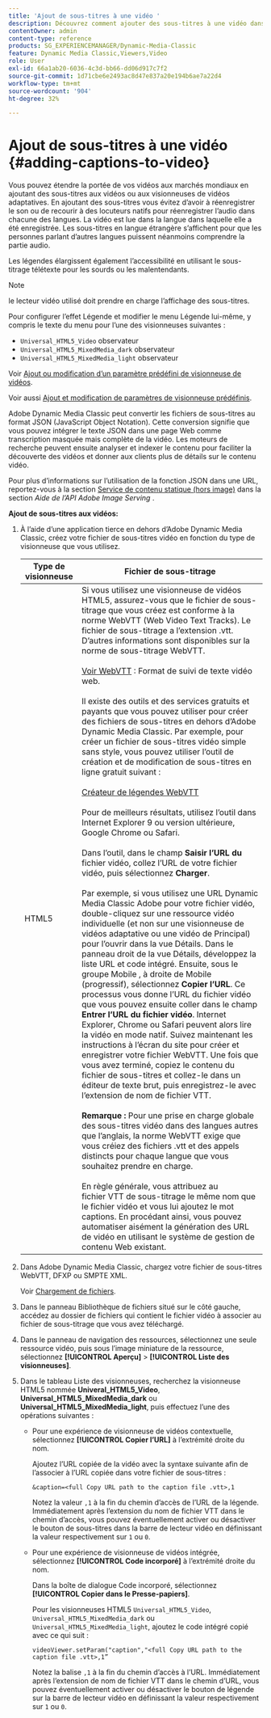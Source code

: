 ```yaml
---
title: 'Ajout de sous-titres à une vidéo '
description: Découvrez comment ajouter des sous-titres à une vidéo dans Adobe Dynamic Media Classic.
contentOwner: admin
content-type: reference
products: SG_EXPERIENCEMANAGER/Dynamic-Media-Classic
feature: Dynamic Media Classic,Viewers,Video
role: User
exl-id: 66a1ab20-6036-4c3d-bb66-dd06d917c7f2
source-git-commit: 1d71cbe6e2493ac8d47e837a20e194b6ae7a22d4
workflow-type: tm+mt
source-wordcount: '904'
ht-degree: 32%

---
```


# Ajout de sous-titres à une vidéo {#adding-captions-to-video}

Vous pouvez étendre la portée de vos vidéos aux marchés mondiaux en ajoutant des sous-titres aux vidéos ou aux visionneuses de vidéos adaptatives. En ajoutant des sous-titres vous évitez d’avoir à réenregistrer le son ou de recourir à des locuteurs natifs pour réenregistrer l’audio dans chacune des langues. La vidéo est lue dans la langue dans laquelle elle a été enregistrée. Les sous-titres en langue étrangère s’affichent pour que les personnes parlant d’autres langues puissent néanmoins comprendre la partie audio.

Les légendes élargissent également l’accessibilité en utilisant le sous-titrage télétexte pour les sourds ou les malentendants.

>[!NOTE]
>
>le lecteur vidéo utilisé doit prendre en charge l’affichage des sous-titres.

Pour configurer l’effet Légende et modifier le menu Légende lui-même, y compris le texte du menu pour l’une des visionneuses suivantes :

* `Universal_HTML5_Video` observateur
* `Universal_HTML5_MixedMedia_dark` observateur
* `Universal_HTML5_MixedMedia_light` observateur

Voir [Ajout ou modification d’un paramètre prédéfini de visionneuse de vidéos](previewing-videos-video-viewer.md#adding_or_editing_a_video_viewer_preset).

Voir aussi [Ajout et modification de paramètres de visionneuse prédéfinis](application-setup.md#adding_and_editing_viewer_presets).

Adobe Dynamic Media Classic peut convertir les fichiers de sous-titres au format JSON (JavaScript Object Notation). Cette conversion signifie que vous pouvez intégrer le texte JSON dans une page Web comme transcription masquée mais complète de la vidéo. Les moteurs de recherche peuvent ensuite analyser et indexer le contenu pour faciliter la découverte des vidéos et donner aux clients plus de détails sur le contenu vidéo.

Pour plus d’informations sur l’utilisation de la fonction JSON dans une URL, reportez-vous à la section [Service de contenu statique (hors image)](https://experienceleague.adobe.com/docs/dynamic-media-developer-resources/image-serving-api/image-serving-api/c-serving-static-nonimage-contents.html?lang=en#image-serving-api) dans la section *Aide de l’API Adobe Image Serving* .

**Ajout de sous-titres aux vidéos:**

1. À l’aide d’une application tierce en dehors d’Adobe Dynamic Media Classic, créez votre fichier de sous-titres vidéo en fonction du type de visionneuse que vous utilisez.

   | Type de visionneuse | Fichier de sous-titrage |
   |--- |--- |
   | HTML5 | Si vous utilisez une visionneuse de vidéos HTML5, assurez-vous que le fichier de sous-titrage que vous créez est conforme à la norme WebVTT (Web Video Text Tracks). Le fichier de sous-titrage a l’extension .vtt. D’autres informations sont disponibles sur la norme de sous-titrage WebVTT.<br><br>[Voir WebVTT](https://w3c.github.io/webvtt/) : Format de suivi de texte vidéo web. <br><br>Il existe des outils et des services gratuits et payants que vous pouvez utiliser pour créer des fichiers de sous-titres en dehors d’Adobe Dynamic Media Classic. Par exemple, pour créer un fichier de sous-titres vidéo simple sans style, vous pouvez utiliser l’outil de création et de modification de sous-titres en ligne gratuit suivant : <br><br>[Créateur de légendes WebVTT](https://testdrive-archive.azurewebsites.net/Graphics/CaptionMaker/Default.html) <br><br>Pour de meilleurs résultats, utilisez l’outil dans Internet Explorer 9 ou version ultérieure, Google Chrome ou Safari. <br><br>Dans l’outil, dans le champ  <b>Saisir l’URL du </b> fichier vidéo, collez l’URL de votre fichier vidéo, puis sélectionnez  <b>Charger</b>. <br><br>Par exemple, si vous utilisez une URL Dynamic Media Classic Adobe pour votre fichier vidéo, double-cliquez sur une ressource vidéo individuelle (et non sur une visionneuse de vidéos adaptative ou une vidéo de Principal) pour l’ouvrir dans la vue Détails. Dans le panneau droit de la vue Détails, développez la liste URL et code intégré. Ensuite, sous le groupe Mobile , à droite de Mobile (progressif), sélectionnez <b>Copier l’URL</b>. Ce processus vous donne l’URL du fichier vidéo que vous pouvez ensuite coller dans le champ <b>Entrer l’URL du fichier vidéo</b>. Internet Explorer, Chrome ou Safari peuvent alors lire la vidéo en mode natif. Suivez maintenant les instructions à l’écran du site pour créer et enregistrer votre fichier WebVTT. Une fois que vous avez terminé, copiez le contenu du fichier de sous-titres et collez-le dans un éditeur de texte brut, puis enregistrez-le avec l’extension de nom de fichier VTT. <br><br><b>Remarque :</b> Pour une prise en charge globale des sous-titres vidéo dans des langues autres que l’anglais, la norme WebVTT exige que vous créiez des fichiers .vtt et des appels distincts pour chaque langue que vous souhaitez prendre en charge. <br><br>En règle générale, vous attribuez au fichier VTT de sous-titrage le même nom que le fichier vidéo et vous lui ajoutez le mot captions. En procédant ainsi, vous pouvez automatiser aisément la génération des URL de vidéo en utilisant le système de gestion de contenu Web existant. |

1. Dans Adobe Dynamic Media Classic, chargez votre fichier de sous-titres WebVTT, DFXP ou SMPTE XML.

   Voir [Chargement de fichiers](uploading-files.md#uploading_files).

1. Dans le panneau Bibliothèque de fichiers situé sur le côté gauche, accédez au dossier de fichiers qui contient le fichier vidéo à associer au fichier de sous-titrage que vous avez téléchargé.
1. Dans le panneau de navigation des ressources, sélectionnez une seule ressource vidéo, puis sous l’image miniature de la ressource, sélectionnez **[!UICONTROL Aperçu]** > **[!UICONTROL Liste des visionneuses]**.
1. Dans le tableau Liste des visionneuses, recherchez la visionneuse HTML5 nommée **Univeral_HTML5_Video**, **Universal_HTML5_MixedMedia_dark** ou **Universal_HTML5_MixedMedia_light**, puis effectuez l’une des opérations suivantes :

   * Pour une expérience de visionneuse de vidéos contextuelle, sélectionnez **[!UICONTROL Copier l’URL]** à l’extrémité droite du nom.

      Ajoutez l’URL copiée de la vidéo avec la syntaxe suivante afin de l’associer à l’URL copiée dans votre fichier de sous-titres :

      `&caption=<full Copy URL path to the caption file .vtt>,1`

      Notez la valeur `,1` à la fin du chemin d’accès de l’URL de la légende. Immédiatement après l’extension du nom de fichier VTT dans le chemin d’accès, vous pouvez éventuellement activer ou désactiver le bouton de sous-titres dans la barre de lecteur vidéo en définissant la valeur respectivement sur `1` ou `0`.

   * Pour une expérience de visionneuse de vidéos intégrée, sélectionnez **[!UICONTROL Code incorporé]** à l’extrémité droite du nom.

      Dans la boîte de dialogue Code incorporé, sélectionnez **[!UICONTROL Copier dans le Presse-papiers]**.

      Pour les visionneuses HTML5 `Universal_HTML5_Video`, `Universal_HTML5_MixedMedia_dark` ou `Universal_HTML5_MixedMedia_light`, ajoutez le code intégré copié avec ce qui suit :

      `videoViewer.setParam("caption","<full Copy URL path to the caption file .vtt>,1”`

      Notez la balise `,1` à la fin du chemin d’accès à l’URL. Immédiatement après l’extension de nom de fichier VTT dans le chemin d’URL, vous pouvez éventuellement activer ou désactiver le bouton de légende sur la barre de lecteur vidéo en définissant la valeur respectivement sur `1` ou `0`.
